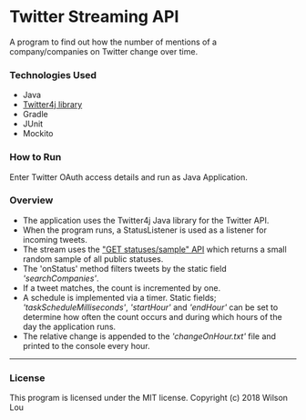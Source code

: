 # Twitter Streaming API
A program to find out how the number of mentions of a company/companies on Twitter change over time.

### Technologies Used
- Java
- [Twitter4j library](http://twitter4j.org/en/)
- Gradle
- JUnit
- Mockito

### How to Run
Enter Twitter OAuth access details and run as Java Application.

### Overview
- The application uses the Twitter4j Java library for the Twitter API.
- When the program runs, a StatusListener is used as a listener for incoming tweets.
- The stream uses the ["GET statuses/sample" API](https://developer.twitter.com/en/docs/tweets/sample-realtime/overview/GET_statuse_sample.html) which returns a small random sample of all public statuses.
- The 'onStatus' method filters tweets by the static field *'searchCompanies'*.
- If a tweet matches, the count is incremented by one.
- A schedule is implemented via a timer. Static fields; *'taskScheduleMilliseconds'*, *'startHour'* and *'endHour'* can be set to determine how often the count occurs and during which hours of the day the application runs.
- The relative change is appended to the *'changeOnHour.txt'* file and printed to the console every hour.

***

### License
This program is licensed under the MIT license.
Copyright (c) 2018 Wilson Lou
